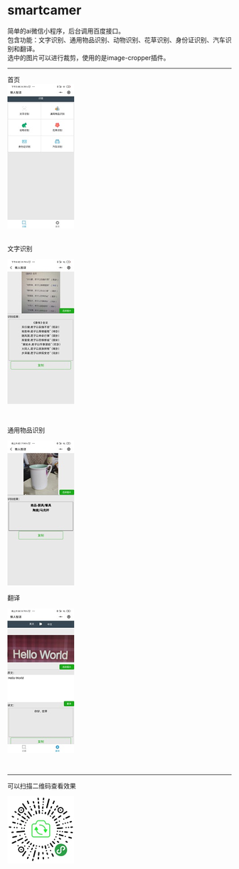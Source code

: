 # smartcamer
简单的ai微信小程序，后台调用百度接口。<br>
包含功能：文字识别、通用物品识别、动物识别、花草识别、身份证识别、汽车识别和翻译。<br>
选中的图片可以进行裁剪，使用的是image-cropper插件。<br>

- - -

首页
<br>
![avatar](images/readme/index.jpg) 

<br>
文字识别

![avatar](images/readme/ocr.jpg) 

<br>

通用物品识别

![avatar](images/readme/advance.jpg) 
<br>

翻译

![avatar](images/readme/tran.jpg) 

<br>

- - -
可以扫描二维码查看效果

![avatar](images/readme/qr.jpg) 
